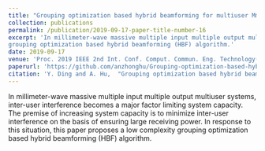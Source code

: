 ```yaml
---
title: "Grouping optimization based hybrid beamforming for multiuser MmWave massive MIMO systems"
collection: publications
permalink: /publication/2019-09-17-paper-title-number-16
excerpt: 'In millimeter-wave massive multiple input multiple output multiuser systems, inter-user interference becomes a major factor limiting system capacity. The premise of increasing system capacity is to minimize inter-user interference on the basis of ensuring large receiving power. In response to this situation, this paper proposes a low complexity
grouping optimization based hybrid beamforming (HBF) algorithm.'
date: 2019-09-17
venue: 'Proc. 2019 IEEE 2nd Int. Conf. Comput. Commun. Eng. Technology(CCET)'
paperurl: 'https://github.com/anzhonghu/Grouping-optimization-based-hybrid-beamforming-for-multiuser-MmWave-massive-MIMO-systems'
citation: 'Y. Ding and A. Hu,  "Grouping optimization based hybrid beamforming for multiuser MmWave massive MIMO systems," in <i>Proc. 2019 IEEE 2nd Int. Conf. Comput. Commun. Eng. Technology(CCET)</i>, Beijing, China, pp. 203-207, Sep. 2019.'
---
```

In millimeter-wave massive multiple input multiple output multiuser systems, inter-user interference becomes a major factor limiting system capacity. The premise of increasing system capacity is to minimize inter-user interference on the basis of ensuring large receiving power. In response to this situation, this paper proposes a low complexity
grouping optimization based hybrid beamforming (HBF) algorithm.
